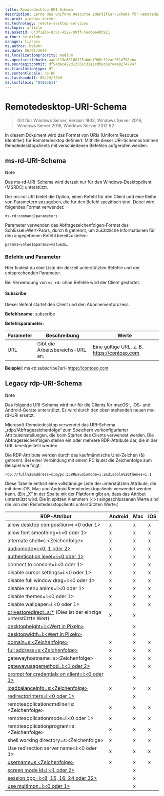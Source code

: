 ```yaml
---
title: Remotedesktop-URI-Schema
description: Lerne das Uniform Resource Identifier-Schema für Remotedesktopclients kennen.
ms.prod: windows-server
ms.technology: remote-desktop-services
ms.topic: article
ms.assetid: 0c3f1eb6-835c-4522-99ff-56c6ee4bb911
author: heidilohr
manager: lizross
ms.author: helohr
ms.date: 06/01/2020
ms.localizationpriority: medium
ms.openlocfilehash: aadb115c68108125abdaf980c12eac951d798bba
ms.sourcegitcommit: df94dac422d13566c32e1cdb8c6e7a4e82747947
ms.translationtype: HT
ms.contentlocale: de-DE
ms.lasthandoff: 05/29/2020
ms.locfileid: "84205611"
---
```

# <a name="remote-desktop-uri-scheme"></a>Remotedesktop-URI-Schema

> Gilt für: Windows Server, Version 1803, Windows Server 2019, Windows Server 2016, Windows Server 2012 R2

In diesem Dokument wird das Format von URIs (Uniform Resource Identifier) für Remotedesktop definiert. Mithilfe dieser URI-Schemas können Remotedesktopclients mit verschiedenen Befehlen aufgerufen werden.

## <a name="ms-rd-uri-scheme"></a>ms-rd-URI-Schema

>[!NOTE]
> Das ms-rd-URI-Schema wird derzeit nur für den Windows-Desktopclient (MSRDC) unterstützt.

Der ms-rd-URI bietet die Option, einen Befehl für den Client und eine Reihe von Parametern anzugeben, die für den Befehl spezifisch sind. Dabei wird folgendes Format verwendet:

```
ms-rd:command?parameters
```

Parameter verwenden das Abfragezeichenfolgen-Format des Schlüssel=Wert-Paars, durch & getrennt, um zusätzliche Informationen für den angegebenen Befehl bereitzustellen:

```
param1=value1&param2=value2&…
```

### <a name="commands-and-parameters"></a>Befehle und Parameter

Hier findest du eine Liste der derzeit unterstützten Befehle und der entsprechenden Parameter.

Bei Verwendung von `ms-rd:` ohne Befehle wird der Client gestartet.

#### <a name="subscribe"></a>Subscribe

Dieser Befehl startet den Client und den Abonnementprozess.

**Befehlsname:** subscribe

**Befehlsparameter:**

| Parameter | Beschreibung                  | Werte |
|-----------|------------------------------|--------|
| URL       | Gibt die Arbeitsbereichs-URL an. | Eine gültige URL, z. B. <https://contoso.com>. |

**Beispiel:** ms-rd:subscribe?url=https://contoso.com

## <a name="legacy-rdp-uri-scheme"></a>Legacy rdp-URI-Schema

>[!NOTE]
> Das folgende URI-Schema wird nur für die Clients für macOS-, iOS- und Android-Geräte unterstützt. Es wird durch den oben stehenden neuen ms-rd-URI ersetzt.

Microsoft-Remotedesktop verwendet das URI-Schema „rdp://Abfragezeichenfolge“ zum Speichern vorkonfigurierter Attributeinstellungen, die beim Starten des Clients verwendet werden. Die Abfragezeichenfolgen stellen ein oder mehrere RDP-Attribute dar, die in der URL bereitgestellt werden.

Die RDP-Attribute werden durch das kaufmännische Und-Zeichen (&) getrennt. Bei einer Verbindung mit einem PC lautet die Zeichenfolge zum Beispiel wie folgt:

```
rdp://full%20address=s:mypc:3389&audiomode=i:2&disable%20themes=i:1
```

Diese Tabelle enthält eine vollständige Liste der unterstützten Attribute, die mit dem iOS, Mac und Android Remotedesktopclients verwendet werden kann. (Ein „X“ in der Spalte mit der Plattform gibt an, dass das Attribut unterstützt wird. Die in spitzen Klammern (<>) eingeschlossenen Werte sind die von den Remotedesktopclients unterstützten Werte.)

| RDP-Attribut                                           | Android | Mac | iOS |
|---------------------------------------------------------|---------|-----|-----|
| allow desktop composition=i:&lt;0 oder 1&gt;              | x       | x   | x   |
| allow font smoothing=i:<0 oder 1&gt;                      | x       | x   | x   |
| alternate shell=s:&lt;Zeichenfolge&gt;                        | x       | x   | x   |
| [audiomode=i:&lt;0, 1 oder 2&gt;](https://docs.microsoft.com/previous-versions/windows/it-pro/windows-server-2008-R2-and-2008/ff393707(v=ws.10)) | x       | x   | x   |
| [authentication level=i:&lt;0 oder 1&gt;](https://docs.microsoft.com/previous-versions/windows/it-pro/windows-server-2008-R2-and-2008/ff393709(v=ws.10)) | x       | x   | x   |
| connect to console=i:&lt;0 oder 1&gt;                     | x       | x   | x   |
| disable cursor settings=i:&lt;0 oder 1&gt;                | x       | x   | x   |
| disable full window drag=i:&lt;0 oder 1&gt;               | x       | x   | x   |
| disable menu anims=i:&lt;0 oder 1&gt;                     | x       | x   | x   |
| disable themes=i:&lt;0 oder 1&gt;                         | x       | x   | x   |
| disable wallpaper=i:&lt;0 oder 1&gt;                      | x       | x   | x   |
| [drivestoredirect=s:*](https://docs.microsoft.com/previous-versions/windows/it-pro/windows-server-2008-R2-and-2008/ff393728(v=ws.10)) (Dies ist der einzige unterstützte Wert) | x       | x   |     |
| [desktopheight=i:&lt;Wert in Pixeln&gt;](https://docs.microsoft.com/previous-versions/windows/it-pro/windows-server-2008-R2-and-2008/ff393702(v=ws.10)) |         | x   |     |
| [desktopwidth=i:&lt;Wert in Pixeln&gt;](https://docs.microsoft.com/previous-versions/windows/it-pro/windows-server-2008-R2-and-2008/ff393697(v=ws.10))  |         | x   |     |
| [domain=s:&lt;Zeichenfolge&gt;](https://docs.microsoft.com/previous-versions/windows/it-pro/windows-server-2008-R2-and-2008/ff393673(v=ws.10))                 | x | x | x |
| [full address=s:&lt;Zeichenfolge&gt;](https://docs.microsoft.com/previous-versions/windows/it-pro/windows-server-2008-R2-and-2008/ff393661(v=ws.10))           | x | x | x |
| gatewayhostname=s:&lt;Zeichenfolge&gt;                  | x | x | x |
| [gatewayusagemethod=i:&lt;1 oder 2&gt;](https://docs.microsoft.com/windows/win32/termserv/imsrdpclienttransportsettings-gatewayusagemethod)                | x | x | x |
| [prompt for credentials on client=i:&lt;0 oder 1&gt;](https://docs.microsoft.com/previous-versions/windows/it-pro/windows-server-2008-R2-and-2008/ff393660(v=ws.10)) |   | x |   |
| [loadbalanceinfo=s:&lt;Zeichenfolge&gt;](https://docs.microsoft.com/previous-versions/windows/it-pro/windows-server-2008-R2-and-2008/ff393684(v=ws.10))                  | x | x | x |
| [redirectprinters=i:&lt;0 oder 1&gt;](https://docs.microsoft.com/previous-versions/windows/it-pro/windows-server-2008-R2-and-2008/ff393671(v=ws.10))                 |   | x |   |
| remoteapplicationcmdline=s:&lt;Zeichenfolge&gt;         | x | x | x |
| remoteapplicationmode=i:&lt;0 oder 1&gt;            | x | x | x |
| remoteapplicationprogram=s:&lt;Zeichenfolge&gt;         | x | x | x |
| shell working directory=s:&lt;Zeichenfolge&gt;          | x | x | x |
| Use redirection server name=i:&lt;0 oder 1&gt;      | x | x | x |
| [username=s:&lt;Zeichenfolge&gt;](https://docs.microsoft.com/previous-versions/windows/it-pro/windows-server-2008-R2-and-2008/ff393678(v=ws.10))                  | x | x | x |
| [screen mode id=i:&lt;1 oder 2&gt;](https://docs.microsoft.com/previous-versions/windows/it-pro/windows-server-2008-R2-and-2008/ff393692(v=ws.10))            |   | x |   |
| [session bpp=i:&lt;8, 15, 16, 24 oder 32&gt;](https://docs.microsoft.com/previous-versions/windows/it-pro/windows-server-2008-R2-and-2008/ff393680(v=ws.10)) |   | x |   |
| [use multimon=i:&lt;0 oder 1&gt;](https://docs.microsoft.com/previous-versions/windows/it-pro/windows-server-2008-R2-and-2008/ff393695(v=ws.10))              |   | x |   |
